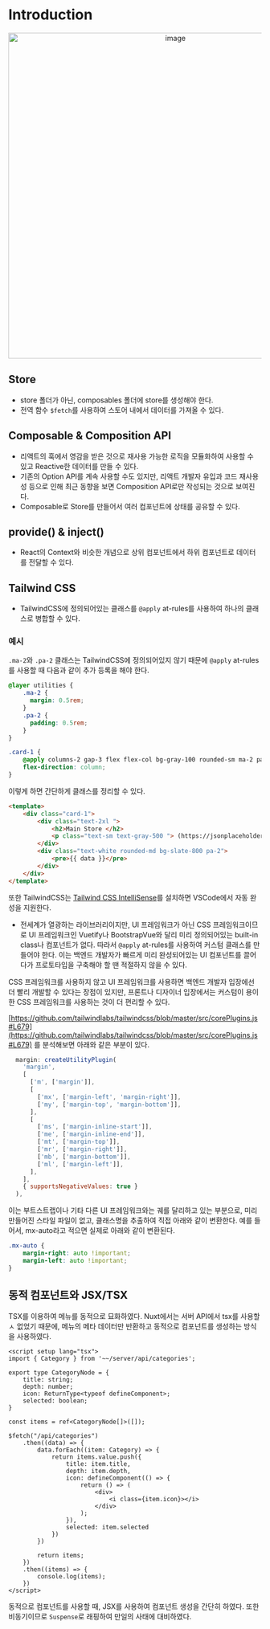 # Introduction

<p align="center">
<img width="649" alt="image" src="https://user-images.githubusercontent.com/13586185/229292109-db7b3794-a855-468f-802d-bc83a650406d.gif">
</p>

## Store
- store 폴더가 아닌, composables 폴더에 store를 생성해야 한다.
- 전역 함수 `$fetch`를 사용하여 스토어 내에서 데이터를 가져올 수 있다.

## Composable & Composition API
- 리액트의 훅에서 영감을 받은 것으로 재사용 가능한 로직을 모듈화하여 사용할 수 있고 Reactive한 데이터를 만들 수 있다.
- 기존의 Option API를 계속 사용할 수도 있지만, 리액트 개발자 유입과 코드 재사용성 등으로 인해 최근 동향을 보면 Composition API로만 작성되는 것으로 보여진다. 
- Composable로 Store를 만들어서 여러 컴포넌트에 상태를 공유할 수 있다.

## provide() & inject()
- React의 Context와 비슷한 개념으로 상위 컴포넌트에서 하위 컴포넌트로 데이터를 전달할 수 있다.

## Tailwind CSS
- TailwindCSS에 정의되어있는 클래스를 `@apply` at-rules를 사용하여 하나의 클래스로 병합할 수 있다.

### 예시
`.ma-2`와 `.pa-2` 클래스는 TailwindCSS에 정의되어있지 않기 때문에 `@apply` at-rules를 사용할 때 다음과 같이 추가 등록을 해야 한다.

```css
@layer utilities {
    .ma-2 {
      margin: 0.5rem;
    }
    .pa-2 {
      padding: 0.5rem;
    }
}

.card-1 {
    @apply columns-2 gap-3 flex flex-col bg-gray-100 rounded-sm ma-2 pa-2 justify-items-center items-center;
    flex-direction: column;
}
```

이렇게 하면 간단하게 클래스를 정리할 수 있다.

```html
<template>
    <div class="card-1">
        <div class="text-2xl ">
            <h2>Main Store </h2>
            <p class="text-sm text-gray-500 "> (https://jsonplaceholder.typicode.com/todos/1 호출) </p>
        </div>
        <div class="text-white rounded-md bg-slate-800 pa-2">
            <pre>{{ data }}</pre>
        </div>
    </div>
</template>
```

또한 TailwindCSS는 [Tailwind CSS IntelliSense](https://marketplace.visualstudio.com/items?itemName=bradlc.vscode-tailwindcss)를 설치하면 VSCode에서 자동 완성을 지원한다.

- 전세계가 열광하는 라이브러리이지만, UI 프레임워크가 아닌 CSS 프레임워크이므로 UI 프레임워크인 Vuetify나 BootstrapVue와 달리 미리 정의되어있는 built-in class나 컴포넌트가 없다. 따라서 `@apply` at-rules를 사용하여 커스텀 클래스를 만들어야 한다. 이는 백엔드 개발자가 빠르게 미리 완성되어있는 UI 컴포넌트를 끌어다가 프로토타입을 구축해야 할 땐 적절하지 않을 수 있다. 

CSS 프레임워크를 사용하지 않고 UI 프레임워크를 사용하면 백엔드 개발자 입장에선 더 빨리 개발할 수 있다는 장점이 있지만, 프론트나 디자이너 입장에서는 커스텀이 용이한 CSS 프레임워크를 사용하는 것이 더 편리할 수 있다.

[https://github.com/tailwindlabs/tailwindcss/blob/master/src/corePlugins.js#L679](https://github.com/tailwindlabs/tailwindcss/blob/master/src/corePlugins.js#L679) 를 분석해보면 아래와 같은 부분이 있다.

```js
  margin: createUtilityPlugin(
    'margin',
    [
      ['m', ['margin']],
      [
        ['mx', ['margin-left', 'margin-right']],
        ['my', ['margin-top', 'margin-bottom']],
      ],
      [
        ['ms', ['margin-inline-start']],
        ['me', ['margin-inline-end']],
        ['mt', ['margin-top']],
        ['mr', ['margin-right']],
        ['mb', ['margin-bottom']],
        ['ml', ['margin-left']],
      ],
    ],
    { supportsNegativeValues: true }
  ),
```

이는 부트스트랩이나 기타 다른 UI 프레임워크와는 궤를 달리하고 있는 부분으로, 미리 만들어진 스타일 파일이 없고, 클래스명을 추출하여 직접 아래와 같이 변환한다. 예를 들어서, mx-auto라고 적으면 실제로 아래와 같이 변환된다.


```css
.mx-auto {
    margin-right: auto !important;
    margin-left: auto !important;
}
````

## 동적 컴포넌트와 JSX/TSX
TSX를 이용하여 메뉴를 동적으로 묘화하였다. Nuxt에서는 서버 API에서 tsx를 사용할 ㅅ 없었기 때문에, 메뉴의 메타 데이터만 반환하고 동적으로 컴포넌트를 생성하는 방식을 사용하였다.

```vue
<script setup lang="tsx">
import { Category } from '~~/server/api/categories';

export type CategoryNode = {
    title: string;
    depth: number;
    icon: ReturnType<typeof defineComponent>;
    selected: boolean;
}

const items = ref<CategoryNode[]>([]);

$fetch("/api/categories")
    .then((data) => {
        data.forEach((item: Category) => {
            return items.value.push({
                title: item.title,
                depth: item.depth,
                icon: defineComponent(() => {
                    return () => (
                        <div>
                            <i class={item.icon}></i>
                        </div>
                    );
                }),
                selected: item.selected
            })
        })

        return items;
    })
    .then((items) => {
        console.log(items);
    })
</script>
```

동적으로 컴포넌트를 사용할 때, JSX를 사용하여 컴포넌트 생성을 간단히 하였다. 또한 비동기이므로 `Suspense`로 래핑하여 만일의 사태에 대비하였다.
